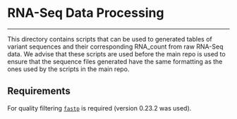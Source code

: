 # RNA-Seq Data Processing 
---
This directory contains scripts that can be used to generated tables of variant sequences and their corresponding RNA_count from raw RNA-Seq data. We advise that these scripts are used before the main repo is used to ensure that the sequence files generated have the same formatting as the ones used by the scripts in the main repo. 


## Requirements
For quality filtering [`fastp`](https://github.com/OpenGene/fastp) is required (version 0.23.2 was used).